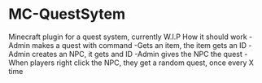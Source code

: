 # MC-QuestSytem
Minecraft plugin for a quest system, currently W.I.P
How it should work
-Admin makes a quest with command
-Gets an item, the item gets an ID
-Admin creates an NPC, it gets and ID
-Admin gives the NPC the quest
-When players right click the NPC, they get a random quest, once every X time
